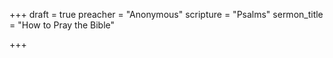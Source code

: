 +++
draft = true
preacher = "Anonymous"
scripture = "Psalms"
sermon_title = "How to Pray the Bible"

+++
